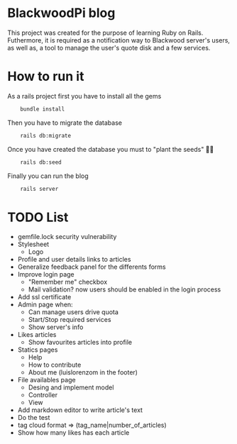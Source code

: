 # BlackwoodPi blog

This project was created for the purpose of learning Ruby on Rails. Futhermore, it is required as a notification way to Blackwood server's users, as well as, a tool to manage the user's quote disk and a few services.

# How to run it
As a rails project first you have to install all the gems
```bash
    bundle install
```
Then you have to migrate the database
```bash
    rails db:migrate
```
Once you have created the database you must to "plant the seeds" :herb::grin:
```bash
    rails db:seed
```
Finally you can run the blog
```bash
    rails server
```

# TODO List

* gemfile.lock security vulnerability
* Stylesheet 
  * Logo
* Profile and user details links to articles
* Generalize feedback panel for the differents forms
* Improve login page
  * "Remember me" checkbox
  * Mail validation? now users should be enabled in the login process
* Add ssl certificate
* Admin page when:
  * Can manage users drive quota
  * Start/Stop required services
  * Show server's info
* Likes articles
  * Show favourites articles into profile
* Statics pages
  * Help
  * How to contribute
  * About me (luislorenzom in the footer)
* File availables page
  * Desing and implement model
  * Controller
  * View
* Add markdown editor to write article's text
* Do the test
* tag cloud format => (tag_name|number_of_articles)
* Show how many likes has each article